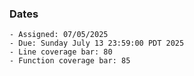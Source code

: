 ### Dates

    - Assigned: 07/05/2025
    - Due: Sunday July 13 23:59:00 PDT 2025
    - Line coverage bar: 80
    - Function coverage bar: 85
